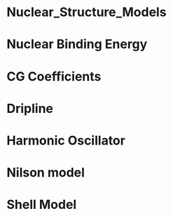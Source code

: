 # Nuclear_Structure_Models
# Nuclear Binding Energy
# CG Coefficients
# Dripline
# Harmonic Oscillator
# Nilson model
# Shell Model
